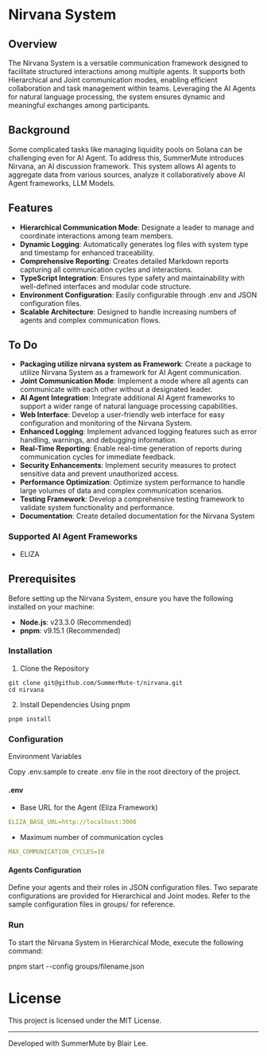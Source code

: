 # Nirvana System

## Overview

The Nirvana System is a versatile communication framework designed to facilitate structured interactions among multiple agents. It supports both Hierarchical and Joint communication modes, enabling efficient collaboration and task management within teams. Leveraging the AI Agents for natural language processing, the system ensures dynamic and meaningful exchanges among participants.

## Background

Some complicated tasks like managing liquidity pools on Solana can be challenging even for AI Agent. To address this, SummerMute introduces Nirvana, an AI discussion framework. This system allows AI agents to aggregate data from various sources, analyze it collaboratively above AI Agent frameworks, LLM Models.

## Features

- **Hierarchical Communication Mode**: Designate a leader to manage and coordinate interactions among team members.
- **Dynamic Logging**: Automatically generates log files with system type and timestamp for enhanced traceability.
- **Comprehensive Reporting**: Creates detailed Markdown reports capturing all communication cycles and interactions.
- **TypeScript Integration**: Ensures type safety and maintainability with well-defined interfaces and modular code structure.
- **Environment Configuration**: Easily configurable through .env and JSON configuration files.
- **Scalable Architecture**: Designed to handle increasing numbers of agents and complex communication flows.

## To Do

- **Packaging utilize nirvana system as Framework**: Create a package to utilize Nirvana System as a framework for AI Agent communication.
- **Joint Communication Mode**: Implement a mode where all agents can communicate with each other without a designated leader.
- **AI Agent Integration**: Integrate additional AI Agent frameworks to support a wider range of natural language processing capabilities.
- **Web Interface**: Develop a user-friendly web interface for easy configuration and monitoring of the Nirvana System.
- **Enhanced Logging**: Implement advanced logging features such as error handling, warnings, and debugging information.
- **Real-Time Reporting**: Enable real-time generation of reports during communication cycles for immediate feedback.
- **Security Enhancements**: Implement security measures to protect sensitive data and prevent unauthorized access.
- **Performance Optimization**: Optimize system performance to handle large volumes of data and complex communication scenarios.
- **Testing Framework**: Develop a comprehensive testing framework to validate system functionality and performance.
- **Documentation**: Create detailed documentation for the Nirvana System

### Supported AI Agent Frameworks

- ELIZA

## Prerequisites

Before setting up the Nirvana System, ensure you have the following installed on your machine:
- **Node.js**: v23.3.0 (Recommended)
- **pnpm**: v9.15.1 (Recommended)

### Installation

1. Clone the Repository

``` shell
git clone git@github.com/SummerMute-t/nirvana.git
cd nirvana
```


2. Install Dependencies Using pnpm

``` shell
pnpm install
```


### Configuration

Environment Variables

Copy .env.sample to create .env file in the root directory of the project.

#### .env

- Base URL for the Agent (Eliza Framework)

```yaml
ELIZA_BASE_URL=http://localhost:3000
```

- Maximum number of communication cycles

```yaml
MAX_COMMUNICATION_CYCLES=10
```


#### Agents Configuration

Define your agents and their roles in JSON configuration files. Two separate configurations are provided for Hierarchical and Joint modes.
Refer to the sample configuration files in groups/ for reference.

### Run

To start the Nirvana System in Hierarchical Mode, execute the following command:

pnpm start --config groups/filename.json

# License

This project is licensed under the MIT License.

---

Developed with SummerMute by Blair Lee.

